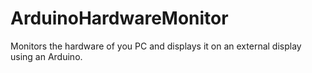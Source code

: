 # ArduinoHardwareMonitor
Monitors the hardware of you PC and displays it on an external display using an Arduino.


